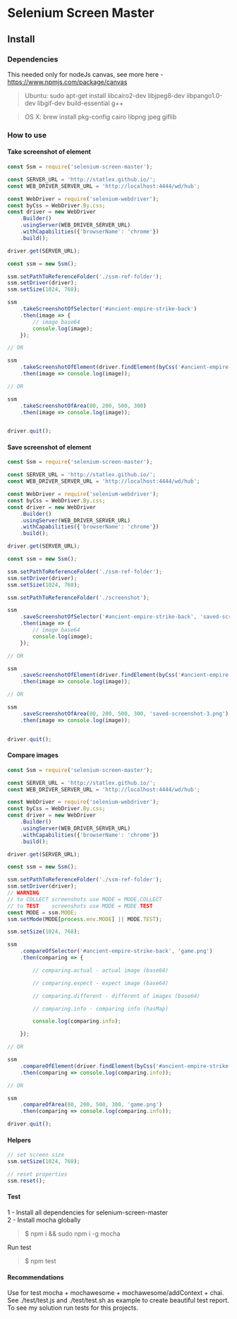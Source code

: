# Selenium Screen Master

## Install

### Dependencies

This needed only for nodeJs canvas, see more here - https://www.npmjs.com/package/canvas

> Ubuntu: sudo apt-get install libcairo2-dev libjpeg8-dev libpango1.0-dev libgif-dev build-essential g++

> OS X: brew install pkg-config cairo libpng jpeg giflib

### How to use

#### Take screenshot of element

```javascript
const Ssm = require('selenium-screen-master');

const SERVER_URL = 'http://statlex.github.io/';
const WEB_DRIVER_SERVER_URL = 'http://localhost:4444/wd/hub';

const WebDriver = require('selenium-webdriver');
const byCss = WebDriver.By.css;
const driver = new WebDriver
    .Builder()
    .usingServer(WEB_DRIVER_SERVER_URL)
    .withCapabilities({'browserName': 'chrome'})
    .build();

driver.get(SERVER_URL);

const ssm = new Ssm();

ssm.setPathToReferenceFolder('./ssm-ref-folder');
ssm.setDriver(driver);
ssm.setSize(1024, 768);

ssm
    .takeScreenshotOfSelector('#ancient-empire-strike-back')
    .then(image => {
        // image base64
        console.log(image);
    });

// OR

ssm
    .takeScreenshotOfElement(driver.findElement(byCss('#ancient-empire-strike-back')))
    .then(image => console.log(image));

// OR

ssm
    .takeScreenshotOfArea(80, 200, 500, 300)
    .then(image => console.log(image));


driver.quit();
```

#### Save screenshot of element

```javascript
const Ssm = require('selenium-screen-master');

const SERVER_URL = 'http://statlex.github.io/';
const WEB_DRIVER_SERVER_URL = 'http://localhost:4444/wd/hub';

const WebDriver = require('selenium-webdriver');
const byCss = WebDriver.By.css;
const driver = new WebDriver
    .Builder()
    .usingServer(WEB_DRIVER_SERVER_URL)
    .withCapabilities({'browserName': 'chrome'})
    .build();

driver.get(SERVER_URL);

const ssm = new Ssm();

ssm.setPathToReferenceFolder('./ssm-ref-folder');
ssm.setDriver(driver);
ssm.setSize(1024, 768);

ssm.setPathToReferenceFolder('./screenshot');

ssm
    .saveScreenshotOfSelector('#ancient-empire-strike-back', 'saved-screenshot-1.png')
    .then(image => {
        // image base64
        console.log(image);
    });

// OR

ssm
    .saveScreenshotOfElement(driver.findElement(byCss('#ancient-empire-strike-back')), 'saved-screenshot-2.png')
    .then(image => console.log(image));

// OR

ssm
    .saveScreenshotOfArea(80, 200, 500, 300, 'saved-screenshot-3.png')
    .then(image => console.log(image));


driver.quit();
```

#### Compare images

```javascript
const Ssm = require('selenium-screen-master');

const SERVER_URL = 'http://statlex.github.io/';
const WEB_DRIVER_SERVER_URL = 'http://localhost:4444/wd/hub';

const WebDriver = require('selenium-webdriver');
const byCss = WebDriver.By.css;
const driver = new WebDriver
    .Builder()
    .usingServer(WEB_DRIVER_SERVER_URL)
    .withCapabilities({'browserName': 'chrome'})
    .build();

driver.get(SERVER_URL);

const ssm = new Ssm();

ssm.setPathToReferenceFolder('./ssm-ref-folder');
ssm.setDriver(driver);
// WARNING
// to COLLECT screenshots use MODE = MODE.COLLECT
// to TEST    screenshots use MODE = MODE.TEST
const MODE = ssm.MODE;
ssm.setMode(MODE[process.env.MODE] || MODE.TEST);

ssm.setSize(1024, 768);

ssm
    .compareOfSelector('#ancient-empire-strike-back', 'game.png')
    .then(comparing => {

        // comparing.actual - actual image (base64)

        // comparing.expect - expect image (base64)

        // comparing.different - different of images (base64)

        // comparing.info - comparing info (hasMap)

        console.log(comparing.info);

    });

// OR

ssm
    .compareOfElement(driver.findElement(byCss('#ancient-empire-strike-back')), 'game.png')
    .then(comparing => console.log(comparing.info));

// OR

ssm
    .compareOfArea(80, 200, 500, 300, 'game.png')
    .then(comparing => console.log(comparing.info));

driver.quit();
```

#### Helpers

```javascript
// set screen size
ssm.setSize(1024, 768);

// reset properties
ssm.reset();
```

#### Test

1 - Install all dependencies for selenium-screen-master<br />
2 - Install mocha globally

>$ npm i && sudo npm i -g mocha

Run test

>$ npm test

#### Recommendations

Use for test mocha + mochawesome + mochawesome/addContext + chai.<br />
See ./test/test.js and ./test/test.sh as example to create beautiful test report.<br />
To see my solution run tests for this projects.
